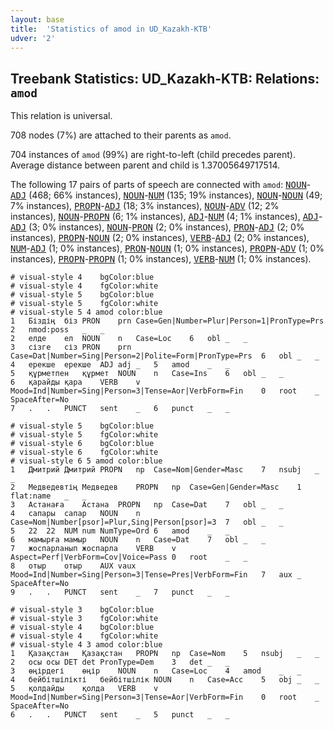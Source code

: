 ```yaml
---
layout: base
title:  'Statistics of amod in UD_Kazakh-KTB'
udver: '2'
---
```


## Treebank Statistics: UD_Kazakh-KTB: Relations: `amod`

This relation is universal.

708 nodes (7%) are attached to their parents as `amod`.

704 instances of `amod` (99%) are right-to-left (child precedes parent).
Average distance between parent and child is 1.37005649717514.

The following 17 pairs of parts of speech are connected with `amod`: <tt><a href="kk_ktb-pos-NOUN.html">NOUN</a></tt>-<tt><a href="kk_ktb-pos-ADJ.html">ADJ</a></tt> (468; 66% instances), <tt><a href="kk_ktb-pos-NOUN.html">NOUN</a></tt>-<tt><a href="kk_ktb-pos-NUM.html">NUM</a></tt> (135; 19% instances), <tt><a href="kk_ktb-pos-NOUN.html">NOUN</a></tt>-<tt><a href="kk_ktb-pos-NOUN.html">NOUN</a></tt> (49; 7% instances), <tt><a href="kk_ktb-pos-PROPN.html">PROPN</a></tt>-<tt><a href="kk_ktb-pos-ADJ.html">ADJ</a></tt> (18; 3% instances), <tt><a href="kk_ktb-pos-NOUN.html">NOUN</a></tt>-<tt><a href="kk_ktb-pos-ADV.html">ADV</a></tt> (12; 2% instances), <tt><a href="kk_ktb-pos-NOUN.html">NOUN</a></tt>-<tt><a href="kk_ktb-pos-PROPN.html">PROPN</a></tt> (6; 1% instances), <tt><a href="kk_ktb-pos-ADJ.html">ADJ</a></tt>-<tt><a href="kk_ktb-pos-NUM.html">NUM</a></tt> (4; 1% instances), <tt><a href="kk_ktb-pos-ADJ.html">ADJ</a></tt>-<tt><a href="kk_ktb-pos-ADJ.html">ADJ</a></tt> (3; 0% instances), <tt><a href="kk_ktb-pos-NOUN.html">NOUN</a></tt>-<tt><a href="kk_ktb-pos-PRON.html">PRON</a></tt> (2; 0% instances), <tt><a href="kk_ktb-pos-PRON.html">PRON</a></tt>-<tt><a href="kk_ktb-pos-ADJ.html">ADJ</a></tt> (2; 0% instances), <tt><a href="kk_ktb-pos-PROPN.html">PROPN</a></tt>-<tt><a href="kk_ktb-pos-NOUN.html">NOUN</a></tt> (2; 0% instances), <tt><a href="kk_ktb-pos-VERB.html">VERB</a></tt>-<tt><a href="kk_ktb-pos-ADJ.html">ADJ</a></tt> (2; 0% instances), <tt><a href="kk_ktb-pos-NUM.html">NUM</a></tt>-<tt><a href="kk_ktb-pos-ADJ.html">ADJ</a></tt> (1; 0% instances), <tt><a href="kk_ktb-pos-PRON.html">PRON</a></tt>-<tt><a href="kk_ktb-pos-NOUN.html">NOUN</a></tt> (1; 0% instances), <tt><a href="kk_ktb-pos-PROPN.html">PROPN</a></tt>-<tt><a href="kk_ktb-pos-ADV.html">ADV</a></tt> (1; 0% instances), <tt><a href="kk_ktb-pos-PROPN.html">PROPN</a></tt>-<tt><a href="kk_ktb-pos-PROPN.html">PROPN</a></tt> (1; 0% instances), <tt><a href="kk_ktb-pos-VERB.html">VERB</a></tt>-<tt><a href="kk_ktb-pos-NUM.html">NUM</a></tt> (1; 0% instances).


~~~ conllu
# visual-style 4	bgColor:blue
# visual-style 4	fgColor:white
# visual-style 5	bgColor:blue
# visual-style 5	fgColor:white
# visual-style 5 4 amod	color:blue
1	Біздің	біз	PRON	prn	Case=Gen|Number=Plur|Person=1|PronType=Prs	2	nmod:poss	_	_
2	елде	ел	NOUN	n	Case=Loc	6	obl	_	_
3	сізге	сіз	PRON	prn	Case=Dat|Number=Sing|Person=2|Polite=Form|PronType=Prs	6	obl	_	_
4	ерекше	ерекше	ADJ	adj	_	5	amod	_	_
5	құрметпен	құрмет	NOUN	n	Case=Ins	6	obl	_	_
6	қарайды	қара	VERB	v	Mood=Ind|Number=Sing|Person=3|Tense=Aor|VerbForm=Fin	0	root	_	SpaceAfter=No
7	.	.	PUNCT	sent	_	6	punct	_	_

~~~


~~~ conllu
# visual-style 5	bgColor:blue
# visual-style 5	fgColor:white
# visual-style 6	bgColor:blue
# visual-style 6	fgColor:white
# visual-style 6 5 amod	color:blue
1	Дмитрий	Дмитрий	PROPN	np	Case=Nom|Gender=Masc	7	nsubj	_	_
2	Медведевтің	Медведев	PROPN	np	Case=Gen|Gender=Masc	1	flat:name	_	_
3	Астанаға	Астана	PROPN	np	Case=Dat	7	obl	_	_
4	сапары	сапар	NOUN	n	Case=Nom|Number[psor]=Plur,Sing|Person[psor]=3	7	obl	_	_
5	22	22	NUM	num	NumType=Ord	6	amod	_	_
6	мамырға	мамыр	NOUN	n	Case=Dat	7	obl	_	_
7	жоспарланып	жоспарла	VERB	v	Aspect=Perf|VerbForm=Cov|Voice=Pass	0	root	_	_
8	отыр	отыр	AUX	vaux	Mood=Ind|Number=Sing|Person=3|Tense=Pres|VerbForm=Fin	7	aux	_	SpaceAfter=No
9	.	.	PUNCT	sent	_	7	punct	_	_

~~~


~~~ conllu
# visual-style 3	bgColor:blue
# visual-style 3	fgColor:white
# visual-style 4	bgColor:blue
# visual-style 4	fgColor:white
# visual-style 4 3 amod	color:blue
1	Қазақстан	Қазақстан	PROPN	np	Case=Nom	5	nsubj	_	_
2	осы	осы	DET	det	PronType=Dem	3	det	_	_
3	өңірдегі	өңір	NOUN	n	Case=Loc	4	amod	_	_
4	бейбітшілікті	бейбітшілік	NOUN	n	Case=Acc	5	obj	_	_
5	қолдайды	қолда	VERB	v	Mood=Ind|Number=Sing|Person=3|Tense=Aor|VerbForm=Fin	0	root	_	SpaceAfter=No
6	.	.	PUNCT	sent	_	5	punct	_	_

~~~


